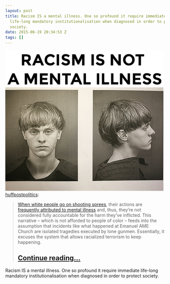 ```yaml
---
layout: post
title: Racism IS a mental illness. One so profound it require immediate
  life-long mandatory institutionalisation when diagnosed in order to protect
  society.
date: 2015-06-19 20:34:53 Z
tags: []
---
```

![](/media/2015/06/121944305549.jpg)
[huffpostpolitics](http://huffpostpolitics.tumblr.com/post/121922621083/when-white-people-go-on-shooting-sprees-their):

> [When white people go on shooting sprees](http://www.huffingtonpost.com/2015/06/18/charleston-shooting-mental-health_n_7616460.html?ncid=edlinkushpmg00000065), their actions are [frequently attributed to mental illness](http://www.motherjones.com/politics/2012/11/jared-loughner-mass-shootings-mental-illness) and, thus, they’re not considered fully accountable for the harm they’ve inflicted. This narrative – which is not afforded to people of color – feeds into the assumption that incidents like what happened at Emanuel AME Church are isolated tragedies executed by lone gunmen. Essentially, it excuses the system that allows racialized terrorism to keep happening.  
> 
> [Continue reading…](http://www.huffingtonpost.com/2015/06/18/charleston-shooting-mental-health_n_7616460.html?ncid=edlinkushpmg00000065)
> ----------------------------------------------------------------------------------------------------------------------------------------

Racism IS a mental illness. One so profound it require immediate life-long mandatory institutionalisation when diagnosed in order to protect society.
